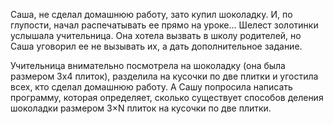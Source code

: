 Саша, не сделал домашнюю работу, зато купил шоколадку. И, по глупости, начал распечатывать ее прямо на уроке... Шелест золотинки услышала учительница. Она хотела вызвать в школу родителей, но Саша уговорил ее не вызывать их, а дать дополнительное задание.

Учительница внимательно посмотрела на шоколадку (она была размером 3х4 плиток), разделила на кусочки по две плитки и угостила всех, кто сделал домашнюю работу. А Сашу попросила написать программу, которая определяет, сколько существует способов деления шоколадки размером 3×N плиток на кусочки по две плитки.